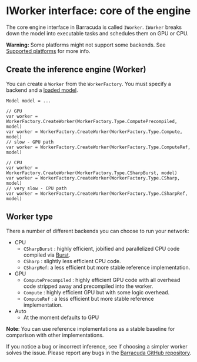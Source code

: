# IWorker interface: core of the engine

The core engine interface in Barracuda is called `IWorker`. `IWorker` breaks down the model into executable tasks and schedules them on GPU or CPU.

**Warning:**  Some platforms might not support some backends. See [Supported platforms](SupportedPlatforms.md) for more info.

## Create the inference engine (Worker)
You can create a `Worker` from the `WorkerFactory`. You must specify a backend and a [loaded model](Loading.md).
```Csharp
Model model = ...

// GPU
var worker = WorkerFactory.CreateWorker(WorkerFactory.Type.ComputePrecompiled, model)
var worker = WorkerFactory.CreateWorker(WorkerFactory.Type.Compute, model)
// slow - GPU path
var worker = WorkerFactory.CreateWorker(WorkerFactory.Type.ComputeRef, model)

// CPU
var worker = WorkerFactory.CreateWorker(WorkerFactory.Type.CSharpBurst, model)
var worker = WorkerFactory.CreateWorker(WorkerFactory.Type.CSharp, model)
// very slow - CPU path
var worker = WorkerFactory.CreateWorker(WorkerFactory.Type.CSharpRef, model)
```


## Worker type

There a number of different backends you can choose to run your network:
* CPU
    * `CSharpBurst` : highly efficient, jobified and parallelized CPU code compiled via [Burst](https://docs.unity3d.com/Packages/com.unity.burst@0.2/manual/index.html).
    * `CSharp` : slightly less efficient CPU code.
    * `CSharpRef`: a less efficient but more stable reference implementation.
* GPU
  * `ComputePrecompiled` : highly efficient GPU code with all overhead code stripped away and precompiled into the worker.
  * `Compute` : highly efficient GPU but with some logic overhead.
  * `ComputeRef` : a less efficient but more stable reference implementation.
* Auto 
  * At the moment defaults to GPU

**Note**:  You can use reference implementations as a stable baseline for comparison with other implementations. 

If you notice a bug or incorrect inference, see if choosing a simpler worker solves the issue. Please report any bugs in the [Barracuda GitHub repository](https://github.com/Unity-Technologies/barracuda-release/issues).
